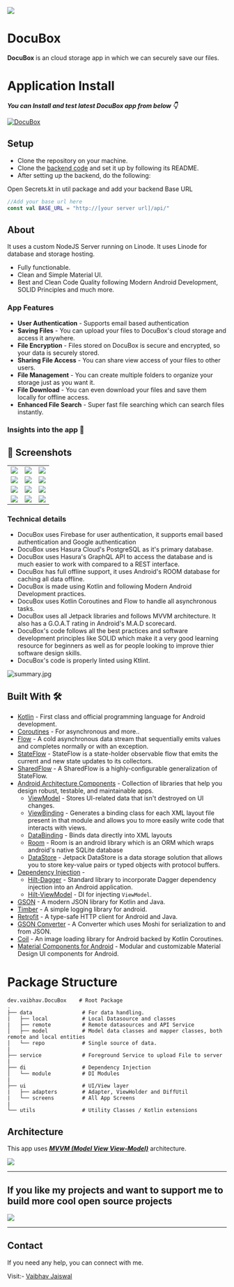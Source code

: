 ![](media/screenshots/blog-cover.jpg)

# **DocuBox** 

**DocuBox** is an cloud storage app in which we can securely save our files.

<!-- # Blog ✍ -->

<!-- To know more about how I build this project, read my article on https://vaibhav2002.hashnode.dev/DocuBox-an-app-to-track-your-daily-water-intake-and-sleep-and-boost-your-work-efficiency-auth0hackathon -->

# Application Install

***You can Install and test latest DocuBox app from below 👇***

[![DocuBox](https://img.shields.io/badge/DocuBox✅-APK-red.svg?style=for-the-badge&logo=android)](https://github.com/Vaibhav2002/DocuBox-AndroidApp/releases/tag/v1.0.0)

## Setup
- Clone the repository on your machine.
- Clone the [backend code](https://github.com/ishantchauhan710/DocuBox) and set it up by following its README.
- After setting up the backend, do the following:

Open Secrets.kt in util package and add your backend Base URL

```kotlin
//Add your base url here
const val BASE_URL = "http://[your server url]/api/"
```

## About

It uses a custom NodeJS Server running on Linode. It uses Linode for database and storage hosting.

- Fully functionable. 
- Clean and Simple Material UI.
- Best and Clean Code Quality following Modern Android Development, SOLID Principles and much more.

### App Features

- **User Authentication** - Supports email based authentication
- **Saving Files** - You can upload your files to DocuBox's cloud storage and access it anywhere.
- **File Encryption** - Files stored on DocuBox is secure and encrypted, so your data is securely stored.
- **Sharing File Access** - You can share view access of your files to other users.
- **File Management** - You can create multiple folders to organize your storage just as you want it.
- **File Download** - You can even download your files and save them locally for offline access.
- **Enhanced File Search** - Super fast file searching which can search files instantly.

### Insights into the app 🔎

<!-- Place all mockups and banners here -->

## 📸 Screenshots 

|   |   |   |
|---|---|---|
|![](media/screenshots/getting_started.jpg)| ![](media/screenshots/login.jpg) | ![](media/screenshots/register.jpg)
|![](media/screenshots/home.jpg) | ![](media/screenshots/document.jpg) |![](media/screenshots/shared_to_me.jpg) 
|![](media/screenshots/shared_by_you.jpg)|![](media/screenshots/profile.jpg) | ![](media/screenshots/about_us.jpg)
|![](media/screenshots/videos.jpg) | ![](media/screenshots/documents_2.jpg) | ![](media/screenshots/splash.jpg)

### Technical details 

- DocuBox uses Firebase for user authentication, it supports email based authentication and Google authentication
- DocuBox uses Hasura Cloud's PostgreSQL as it's primary database.
- DocuBox uses Hasura's GraphQL API to access the database and is much easier to work with compared to a REST interface.
- DocuBox has full offline support, it uses Android's ROOM database for caching all data offline.
- DocuBox is made using Kotlin and following Modern Android Development practices.
- DocuBox uses Kotlin Coroutines and Flow to handle all asynchronous tasks.
- DocuBox uses all Jetpack libraries and follows MVVM architecture. It also has a G.O.A.T rating in Android's  M.A.D scorecard.
- DocuBox's code follows all the best practices and software development principles like SOLID which make it a very good learning resource for beginners as well as for people looking to improve thier software design skills.
- DocuBox's code is properly linted using Ktlint.

![summary.jpg](media/summary.png)


## Built With 🛠
- [Kotlin](https://kotlinlang.org/) - First class and official programming language for Android development.
- [Coroutines](https://kotlinlang.org/docs/reference/coroutines-overview.html) - For asynchronous and more..
- [Flow](https://kotlin.github.io/kotlinx.coroutines/kotlinx-coroutines-core/kotlinx.coroutines.flow/-flow/) - A cold asynchronous data stream that sequentially emits values and completes normally or with an exception.
 - [StateFlow](https://developer.android.com/kotlin/flow/stateflow-and-sharedflow) - StateFlow is a state-holder observable flow that emits the current and new state updates to its collectors.
 - [SharedFlow](https://developer.android.com/kotlin/flow/stateflow-and-sharedflow) - A SharedFlow is a highly-configurable generalization of StateFlow.
- [Android Architecture Components](https://developer.android.com/topic/libraries/architecture) - Collection of libraries that help you design robust, testable, and maintainable apps.
  - [ViewModel](https://developer.android.com/topic/libraries/architecture/viewmodel) - Stores UI-related data that isn't destroyed on UI changes. 
  - [ViewBinding](https://developer.android.com/topic/libraries/view-binding) - Generates a binding class for each XML layout file present in that module and allows you to more easily write code that interacts with views.
  - [DataBinding](https://developer.android.com/topic/libraries/data-binding) - Binds data directly into XML layouts
  - [Room](https://developer.android.com/training/data-storage/room) - Room is an android library which is an ORM which wraps android's native SQLite database
  - [DataStore](https://developer.android.com/topic/libraries/architecture/datastore) - Jetpack DataStore is a data storage solution that allows you to store key-value pairs or typed objects with protocol buffers.
- [Dependency Injection](https://developer.android.com/training/dependency-injection) - 
  - [Hilt-Dagger](https://dagger.dev/hilt/) - Standard library to incorporate Dagger dependency injection into an Android application.
  - [Hilt-ViewModel](https://developer.android.com/training/dependency-injection/hilt-jetpack) - DI for injecting `ViewModel`.
- [GSON](https://github.com/google/gson) - A modern JSON library for Kotlin and Java.
- [Timber](https://github.com/JakeWharton/timber) - A simple logging library for android.
- [Retrofit](https://square.github.io/retrofit/) - A type-safe HTTP client for Android and Java.
- [GSON Converter](https://github.com/square/retrofit/tree/master/retrofit-converters/gson) - A Converter which uses Moshi for serialization to and from JSON.
- [Coil](https://github.com/coil-kt/coil) - An image loading library for Android backed by Kotlin Coroutines.
- [Material Components for Android](https://github.com/material-components/material-components-android) - Modular and customizable Material Design UI components for Android.

# Package Structure
    
    dev.vaibhav.DocuBox    # Root Package
    .
    ├── data                # For data handling.
    |   ├── local           # Local Datasource and classes
    |   ├── remote          # Remote datasources and API Service
    │   ├── model           # Model data classes and mapper classes, both remote and local entities
    │   └── repo            # Single source of data.
    |
    ├── service             # Foreground Service to upload File to server
    |
    ├── di                  # Dependency Injection             
    │   └── module          # DI Modules
    |
    ├── ui                  # UI/View layer
    |   ├── adapters        # Adapter, ViewHolder and DiffUtil
    |   └── screens         # All App Screens 
    |
    └── utils               # Utility Classes / Kotlin extensions


## Architecture
This app uses [***MVVM (Model View View-Model)***](https://developer.android.com/jetpack/docs/guide#recommended-app-arch) architecture.

![](https://developer.android.com/topic/libraries/architecture/images/final-architecture.png)
  


---

## If you like my projects and want to support me to build more cool open source projects
  
<a href="https://www.buymeacoffee.com/VaibhavJaiswal"><img src="https://img.buymeacoffee.com/button-api/?text=Buy me a coffee&emoji=&slug=VaibhavJaiswal&button_colour=FFDD00&font_colour=000000&font_family=Cookie&outline_colour=000000&coffee_colour=ffffff"></a>

---

 ## Contact
If you need any help, you can connect with me.

Visit:- [Vaibhav Jaiswal](https://vaibhavjaiswal.vercel.app/#/)
  




